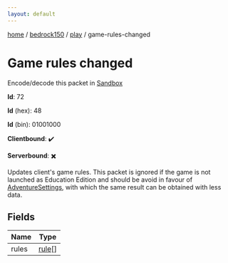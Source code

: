 ```yaml
---
layout: default
---
```


[home](/)  /  [bedrock150](/protocol/bedrock150)  /  [play](/protocol/bedrock150/play)  /  game-rules-changed

# Game rules changed

Encode/decode this packet in [Sandbox](../../../sandbox/bedrock150#Play.GameRulesChanged)

**Id**: 72

**Id** (hex): 48

**Id** (bin): 01001000

**Clientbound**: ✔️

**Serverbound**: ✖️

Updates client's game rules. This packet is ignored if the game is not launched as Education Edition and should be avoid in favour of [AdventureSettings](#play_adventure-settings), with which the same result can be obtained with less data.

## Fields

Name | Type
---|---
rules | [rule](/protocol/bedrock150/types/rule)[]

